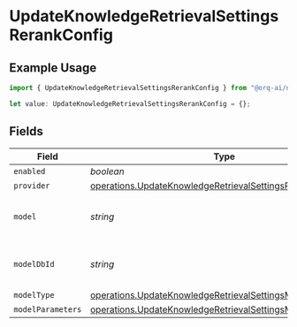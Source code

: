 # UpdateKnowledgeRetrievalSettingsRerankConfig

## Example Usage

```typescript
import { UpdateKnowledgeRetrievalSettingsRerankConfig } from "@orq-ai/node/models/operations";

let value: UpdateKnowledgeRetrievalSettingsRerankConfig = {};
```

## Fields

| Field                                                                                                                                    | Type                                                                                                                                     | Required                                                                                                                                 | Description                                                                                                                              |
| ---------------------------------------------------------------------------------------------------------------------------------------- | ---------------------------------------------------------------------------------------------------------------------------------------- | ---------------------------------------------------------------------------------------------------------------------------------------- | ---------------------------------------------------------------------------------------------------------------------------------------- |
| `enabled`                                                                                                                                | *boolean*                                                                                                                                | :heavy_minus_sign:                                                                                                                       | N/A                                                                                                                                      |
| `provider`                                                                                                                               | [operations.UpdateKnowledgeRetrievalSettingsProvider](../../models/operations/updateknowledgeretrievalsettingsprovider.md)               | :heavy_minus_sign:                                                                                                                       | N/A                                                                                                                                      |
| `model`                                                                                                                                  | *string*                                                                                                                                 | :heavy_minus_sign:                                                                                                                       | The name of the model to use                                                                                                             |
| `modelDbId`                                                                                                                              | *string*                                                                                                                                 | :heavy_minus_sign:                                                                                                                       | The ID of the model in the database                                                                                                      |
| `modelType`                                                                                                                              | [operations.UpdateKnowledgeRetrievalSettingsModelType](../../models/operations/updateknowledgeretrievalsettingsmodeltype.md)             | :heavy_minus_sign:                                                                                                                       | N/A                                                                                                                                      |
| `modelParameters`                                                                                                                        | [operations.UpdateKnowledgeRetrievalSettingsModelParameters](../../models/operations/updateknowledgeretrievalsettingsmodelparameters.md) | :heavy_minus_sign:                                                                                                                       | N/A                                                                                                                                      |
